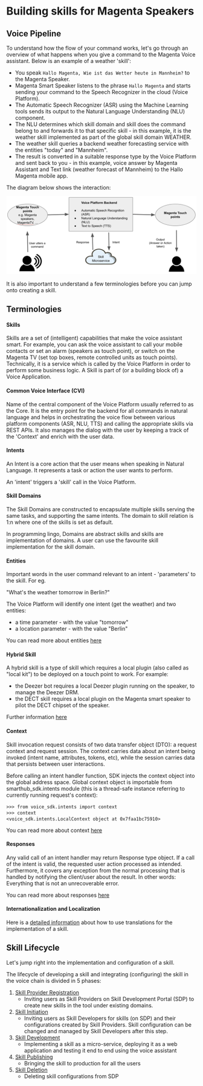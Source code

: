 # Building skills for Magenta Speakers

## Voice Pipeline

To understand how the flow of your command works, let's go through an overview of what happens when you give a command to the Magenta Voice assistant. Below is an example of a weather 'skill':

- You speak `Hallo Magenta, Wie ist das Wetter heute in Mannheim?` to the Magenta Speaker.
- Magenta Smart Speaker listens to the phrase `Hallo Magenta` and starts sending your command to the Speech Recognizer in the cloud (Voice Platform).
- The Automatic Speech Recognizer (ASR) using the Machine Learning tools sends its output to the Natural Language Understanding (NLU) component.
- The NLU determines which skill domain and skill does the command belong to and forwards it to that specific skill - in this example, it is the weather skill implemented as part of the global skill domain WEATHER.
- The weather skill queries a backend weather forecasting service with the entities "today" and "Mannheim".
- The result is converted in a suitable response type by the Voice Platform and sent back to you - in this example, voice answer by Magenta Assistant and Text link (weather forecast of Mannheim) to the Hallo Magenta mobile app.

The diagram below shows the interaction:

![skill_invocation](external_developers/images/skill_invocation.png)

It is also important to understand a few terminologies before you can jump onto creating a skill.
 
## Terminologies

#### Skills

Skills are a set of (intelligent) capabilities that make the voice assistant smart. For example, you can ask the voice assistant to call your mobile contacts or set an alarm (speakers as touch point), or switch on the Magenta TV (set top boxes, remote controlled units as touch points). Technically, it is a service which is called by the Voice Platform in order to perform some business logic. A Skill is part of (or a building block of) a Voice Application.

#### Common Voice Interface (CVI)

Name of the central component of the Voice Platform usually referred to as the Core. It is the entry point for the backend for all commands in natural language and helps in orchestrating the voice flow between various platform components (ASR, NLU, TTS) and calling the appropriate skills via REST APIs. It also manages the dialog with the user by keeping a track of the 'Context' and enrich with the user data.

#### Intents

An Intent is a core action that the user means when speaking in Natural Language. It represents a task or action the user wants to perform.

An 'intent' triggers a 'skill' call in the Voice Platform. 

#### Skill Domains

The Skill Domains are constructed to encapsulate multiple skills serving the same tasks, and supporting the same intents. The domain to skill relation is 1:n where one of the skills is set as default.

In programming lingo, Domains are abstract skills and skills are implementation of domains. A user can use the favourite skill implementation for the skill domain.

#### Entities

Important words in the user command relevant to an intent - 'parameters' to the skill. For eg.

"What's the weather tomorrow in Berlin?"

The Voice Platform will identify one intent (get the weather) and two entities:

* a time parameter - with the value "tomorrow"
* a location parameter - with the value "Berlin"

You can read more about entities [here](entities.md) 

#### Hybrid Skill

A hybrid skill is a type of skill which requires a local plugin (also called as "local kit") to be deployed on a touch point to work. For example:

* the Deezer bot requires a local Deezer plugin running on the speaker, to manage the Deezer DRM.
* the DECT skill requires a local plugin on the Magenta smart speaker to pilot the DECT chipset of the speaker.

Further information [here](use_kits_and_actions.md)

#### Context

Skill invocation request consists of two data transfer object (DTO): a request context and request session. The context carries data about an intent being invoked (intent name, attributes, tokens, etc), while the session carries data that persists between user interactions.

Before calling an intent handler function, SDK injects the context object into the global address space. Global context object is importable from smarthub_sdk.intents module (this is a thread-safe instance referring to currently running request's context):

```
>>> from voice_sdk.intents import context
>>> context
<voice_sdk.intents.LocalContext object at 0x7faa1bc75910>
```

You can read more about context [here](context.md)

#### Responses

Any valid call of an intent handler may return Response type object. If a call of the intent is valid, the requested user action processed as intended. Furthermore, it covers any exception from the normal processing that is handled by notifying the client/user about the result. In other words: Everything that is not an unrecoverable error.

You can read more about responses [here](response.md)

#### Internationalization and Localization

Here is a [detailed information](i18n.md) about how to use translations for the implementation of a skill.

## Skill Lifecycle

Let's jump right into the implementation and configuration of a skill.

The lifecycle of developing a skill and integrating (configuring) the skill in the voice chain is divided in 5 phases:

1. [Skill Provider Registration](external_developers/skill_provider_registration.md)
    * Inviting users as Skill Providers on Skill Development Portal (SDP) to create new skills in the tool under existing domains.
2. [Skill Initiation](external_developers/skill_initiation.md)
    * Inviting users as Skill Developers for skills (on SDP) and their configurations created by Skill Providers. Skill configuration can be changed and managed by Skill Developers after this step.
3. [Skill Development](external_developers/skill_development.md)
    * Implementing a skill as a micro-service, deploying it as a web application and testing it end to end using the voice assistant
4. [Skill Publishing](external_developers/skill_publishing.md)
    * Bringing the skill to production for all the users
5. [Skill Deletion](external_developers/skill_deletion.md)
    * Deleting skill configurations from SDP
